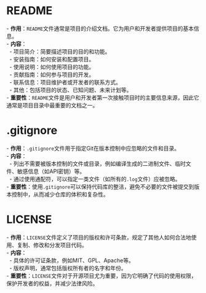 # README
- **作用**：`README`文件通常是项目的介绍文档。它为用户和开发者提供项目的基本信息。  
- **内容**：  
  - 项目简介：简要描述项目的目的和功能。  
  - 安装指南：如何安装和配置项目。  
  - 使用说明：如何使用项目的功能。  
  - 贡献指南：如何参与项目的开发。  
  - 联系信息：项目维护者或开发者的联系方式。  
  - 其他：包括项目的状态、已知问题、未来计划等。  
- **重要性**：`README`文件是用户和开发者第一次接触项目时的主要信息来源，因此它通常是项目目录中最重要的文档之一。
# .gitignore
- **作用**：`.gitignore`文件用于指定Git在版本控制中应忽略的文件和目录。  
- **内容**：  
  - 列出不需要被版本控制的文件或目录，例如编译生成的二进制文件、临时文件、敏感信息（如API密钥）等。  
  - 通过使用通配符，可以指定一类文件（如所有的`.log`文件）应被忽略。  
- **重要性**：使用`.gitignore`可以保持代码库的整洁，避免不必要的文件被提交到版本控制中，从而减少仓库的体积和复杂性。
# LICENSE
- **作用**：`LICENSE`文件定义了项目的版权和许可条款，规定了其他人如何合法地使用、复制、修改和分发项目代码。  
- **内容**：  
  - 具体的许可证条款，例如MIT、GPL、Apache等。  
  - 版权声明，通常包括版权所有者的名字和年份。  
- **重要性**：`LICENSE`文件对于开源项目尤为重要，因为它明确了代码的使用权限，保护开发者的权益，并减少法律风险。